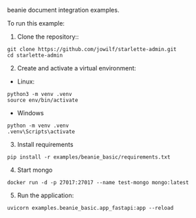 beanie document integration examples.

To run this example:

1. Clone the repository::

```shell
git clone https://github.com/jowilf/starlette-admin.git
cd starlette-admin
```

2. Create and activate a virtual environment:

* Linux:

```shell
python3 -m venv .venv
source env/bin/activate
```

* Windows

```shell
python -m venv .venv
.venv\Scripts\activate
```

3. Install requirements

```shell
pip install -r examples/beanie_basic/requirements.txt
```

4. Start mongo

```shell
docker run -d -p 27017:27017 --name test-mongo mongo:latest
```

5. Run the application:

```shell
uvicorn examples.beanie_basic.app_fastapi:app --reload
```
